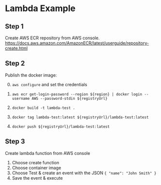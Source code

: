 # Lambda Example

## Step 1

Create AWS ECR repository from AWS console.
https://docs.aws.amazon.com/AmazonECR/latest/userguide/repository-create.html
## Step 2

Publish the docker image:

0. `aws configure` and set the credentials

1. `aws ecr get-login-password --region ${region} | docker login --username AWS --password-stdin ${registryUrl}`

2. `docker build -t lambda-test .`

3. `docker tag lambda-test:latest ${registryUrl}/lambda-test:latest`

4. `docker push ${registryUrl}/lambda-test:latest`

## Step 3

Create lambda function from AWS console

1. Choose create function
2. Choose container image
3. Choose Test & create an event with the JSON `{ "name": "John Smith" }`
4. Save the event & execute